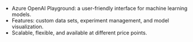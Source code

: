 - Azure OpenAI Playground: a user-friendly interface for machine learning models.
- Features: custom data sets, experiment management, and model visualization.
- Scalable, flexible, and available at different price points.